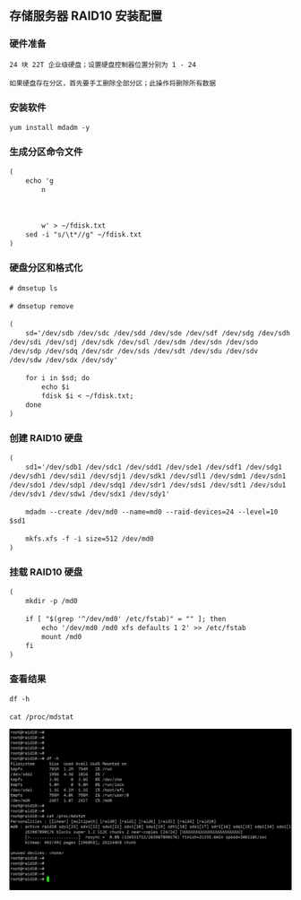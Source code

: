 
## 存储服务器 RAID10 安装配置


### 硬件准备
	
	24 块 22T 企业级硬盘；设置硬盘控制器位置分别为 1 - 24
	
	如果硬盘存在分区，首先要手工删除全部分区；此操作将删除所有数据


### 安装软件

	yum install mdadm -y


### 生成分区命令文件

	(
		echo 'g
			n
			
			
			
			w' > ~/fdisk.txt
		sed -i "s/\t*//g" ~/fdisk.txt
	)


### 硬盘分区和格式化

	# dmsetup ls

	# dmsetup remove 

	(
		sd='/dev/sdb /dev/sdc /dev/sdd /dev/sde /dev/sdf /dev/sdg /dev/sdh /dev/sdi /dev/sdj /dev/sdk /dev/sdl /dev/sdm /dev/sdn /dev/sdo /dev/sdp /dev/sdq /dev/sdr /dev/sds /dev/sdt /dev/sdu /dev/sdv /dev/sdw /dev/sdx /dev/sdy'

		for i in $sd; do
			echo $i
			fdisk $i < ~/fdisk.txt;
		done
	)


### 创建 RAID10 硬盘

	(
		sd1='/dev/sdb1 /dev/sdc1 /dev/sdd1 /dev/sde1 /dev/sdf1 /dev/sdg1 /dev/sdh1 /dev/sdi1 /dev/sdj1 /dev/sdk1 /dev/sdl1 /dev/sdm1 /dev/sdn1 /dev/sdo1 /dev/sdp1 /dev/sdq1 /dev/sdr1 /dev/sds1 /dev/sdt1 /dev/sdu1 /dev/sdv1 /dev/sdw1 /dev/sdx1 /dev/sdy1'

		mdadm --create /dev/md0 --name=md0 --raid-devices=24 --level=10  $sd1

		mkfs.xfs -f -i size=512 /dev/md0
	)


### 挂载 RAID10 硬盘

	(
		mkdir -p /md0

		if [ "$(grep '^/dev/md0' /etc/fstab)" = "" ]; then
			echo '/dev/md0 /md0 xfs defaults 1 2' >> /etc/fstab
			mount /md0
		fi
	)


### 查看结果

	df -h

	cat /proc/mdstat

![image](https://github.com/AndyInAi/Winter/blob/main/img/raid10/raid10.png)

